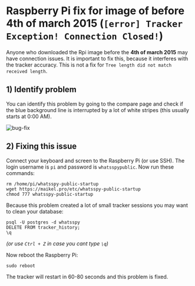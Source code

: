 # Raspberry Pi fix for image of before 4th of march 2015 (`[error] Tracker Exception! Connection Closed!`)

Anyone who downloaded the Rpi image before the **4th of march 2015** may have connection issues. It is important to fix this, because it interferes with the tracker accuracy. This is not a fix for `Tree length did not match received length`.

## 1) Identify problem

You can identify this problem by going to the compare page and check if the blue background line is interrupted by a lot of white stripes (this usually starts at 0:00 AM).

![bug-fix](https://gitlab.maikel.pro/uploads/maikeldus/WhatsSpy-Public/9f007f8bb0/bug-fix.png)

## 2) Fixing this issue

Connect your keyboard and screen to the Raspberry Pi (or use SSH). The login username is `pi` and password is `whatsspypublic`. Now run these commands:
```
rm /home/pi/whatsspy-public-startup
wget https://maikel.pro/etc/whatsspy-public-startup
chmod 777 whatsspy-public-startup
```

Because this problem created a lot of small tracker sessions you may want to clean your database:
```
psql -U postgres -d whatsspy
DELETE FROM tracker_history;
\q
```
*(or use `Ctrl + Z` in case you cant type `\q`)*

Now reboot the Raspberry Pi:
```
sudo reboot
```
The tracker will restart in 60-80 seconds and this problem is fixed.
